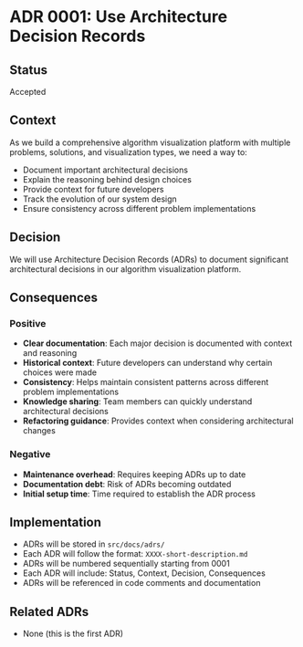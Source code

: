 # ADR 0001: Use Architecture Decision Records

## Status
Accepted

## Context
As we build a comprehensive algorithm visualization platform with multiple problems, solutions, and visualization types, we need a way to:
- Document important architectural decisions
- Explain the reasoning behind design choices
- Provide context for future developers
- Track the evolution of our system design
- Ensure consistency across different problem implementations

## Decision
We will use Architecture Decision Records (ADRs) to document significant architectural decisions in our algorithm visualization platform.

## Consequences

### Positive
- **Clear documentation**: Each major decision is documented with context and reasoning
- **Historical context**: Future developers can understand why certain choices were made
- **Consistency**: Helps maintain consistent patterns across different problem implementations
- **Knowledge sharing**: Team members can quickly understand architectural decisions
- **Refactoring guidance**: Provides context when considering architectural changes

### Negative
- **Maintenance overhead**: Requires keeping ADRs up to date
- **Documentation debt**: Risk of ADRs becoming outdated
- **Initial setup time**: Time required to establish the ADR process

## Implementation
- ADRs will be stored in `src/docs/adrs/`
- Each ADR will follow the format: `XXXX-short-description.md`
- ADRs will be numbered sequentially starting from 0001
- Each ADR will include: Status, Context, Decision, Consequences
- ADRs will be referenced in code comments and documentation

## Related ADRs
- None (this is the first ADR) 